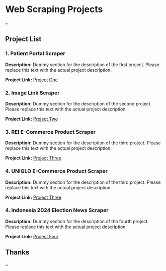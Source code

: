 # Web Scraping Projects

~

## Project List

### 1. Patient Portal Scraper

**Description:**
Dummy section for the description of the first project. Please replace this text with the actual project description.

**Project Link:**
[Project One](#)

### 2. Image Link Scraper

**Description:**
Dummy section for the description of the second project. Please replace this text with the actual project description.

**Project Link:**
[Project Two](#)

### 3. REI E-Commerce Product Scraper

**Description:**
Dummy section for the description of the third project. Please replace this text with the actual project description.

**Project Link:**
[Project Three](#)

### 4. UNIQLO E-Commerce Product Scraper

**Description:**
Dummy section for the description of the third project. Please replace this text with the actual project description.

**Project Link:**
[Project Three](#)

### 4. Indonesia 2024 Election News Scraper

**Description:**
Dummy section for the description of the fourth project. Please replace this text with the actual project description.

**Project Link:**
[Project Four](#)

## Thanks

~
